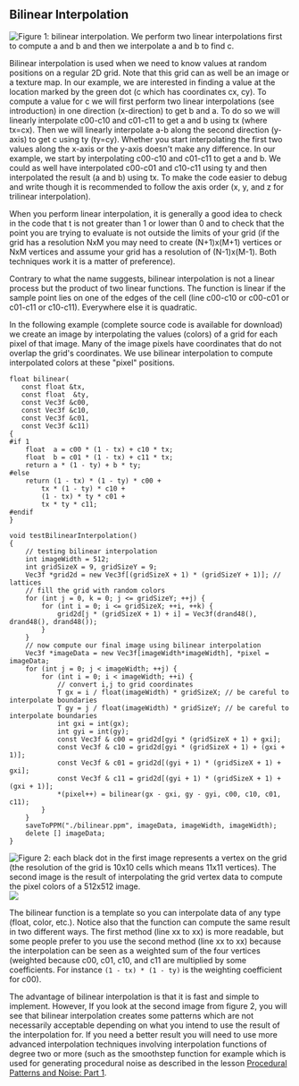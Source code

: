## Bilinear Interpolation

![Figure 1: bilinear interpolation. We perform two linear interpolations first to compute a and b and then we interpolate a and b to find c.](/images/interpolation/bilinearfig.png)

Bilinear interpolation is used when we need to know values at random positions on a regular 2D grid. Note that this grid can as well be an image or a texture map. In our example, we are interested in finding a value at the location marked by the green dot (c which has coordinates cx, cy). To compute a value for c we will first perform two linear interpolations (see introduction) in one direction (x-direction) to get b and a. To do so we will linearly interpolate c00-c10 and c01-c11 to get a and b using tx (where tx=cx). Then we will linearly interpolate a-b along the second direction (y-axis) to get c using ty (ty=cy). Whether you start interpolating the first two values along the x-axis or the y-axis doesn't make any difference. In our example, we start by interpolating c00-c10 and c01-c11 to get a and b. We could as well have interpolated c00-c01 and c10-c11 using ty and then interpolated the result (a and b) using tx. To make the code easier to debug and write though it is recommended to follow the axis order (x, y, and z for trilinear interpolation).

When you perform linear interpolation, it is generally a good idea to check in the code that t is not greater than 1 or lower than 0 and to check that the point you are trying to evaluate is not outside the limits of your grid (if the grid has a resolution NxM you may need to create (N+1)x(M+1) vertices or NxM vertices and assume your grid has a resolution of (N-1)x(M-1). Both techniques work it is a matter of preference).

Contrary to what the name suggests, bilinear interpolation is not a linear process but the product of two linear functions. The function is linear if the sample point lies on one of the edges of the cell (line c00-c10 or c00-c01 or c01-c11 or c10-c11). Everywhere else it is quadratic.

In the following example (complete source code is available for download) we create an image by interpolating the values (colors) of a grid for each pixel of that image. Many of the image pixels have coordinates that do not overlap the grid's coordinates. We use bilinear interpolation to compute interpolated colors at these "pixel" positions.

```
float bilinear(
   const float &tx, 
   const float  &ty, 
   const Vec3f &c00, 
   const Vec3f &c10,
   const Vec3f &c01,
   const Vec3f &c11)
{
#if 1
    float  a = c00 * (1 - tx) + c10 * tx;
    float  b = c01 * (1 - tx) + c11 * tx;
    return a * (1 - ty) + b * ty;
#else
    return (1 - tx) * (1 - ty) * c00 + 
        tx * (1 - ty) * c10 +
        (1 - tx) * ty * c01 +
        tx * ty * c11;
#endif
}
 
void testBilinearInterpolation()
{
    // testing bilinear interpolation
    int imageWidth = 512;
    int gridSizeX = 9, gridSizeY = 9;
    Vec3f *grid2d = new Vec3f[(gridSizeX + 1) * (gridSizeY + 1)]; // lattices
    // fill the grid with random colors
    for (int j = 0, k = 0; j <= gridSizeY; ++j) {
        for (int i = 0; i <= gridSizeX; ++i, ++k) {
            grid2d[j * (gridSizeX + 1) + i] = Vec3f(drand48(), drand48(), drand48());
        }
    }
    // now compute our final image using bilinear interpolation
    Vec3f *imageData = new Vec3f[imageWidth*imageWidth], *pixel = imageData;
    for (int j = 0; j < imageWidth; ++j) {
        for (int i = 0; i < imageWidth; ++i) {
            // convert i,j to grid coordinates
            T gx = i / float(imageWidth) * gridSizeX; // be careful to interpolate boundaries
            T gy = j / float(imageWidth) * gridSizeY; // be careful to interpolate boundaries
            int gxi = int(gx);
            int gyi = int(gy);
            const Vec3f & c00 = grid2d[gyi * (gridSizeX + 1) + gxi];
            const Vec3f & c10 = grid2d[gyi * (gridSizeX + 1) + (gxi + 1)];
            const Vec3f & c01 = grid2d[(gyi + 1) * (gridSizeX + 1) + gxi];
            const Vec3f & c11 = grid2d[(gyi + 1) * (gridSizeX + 1) + (gxi + 1)];
            *(pixel++) = bilinear(gx - gxi, gy - gyi, c00, c10, c01, c11);
        }
    }
    saveToPPM("./bilinear.ppm", imageData, imageWidth, imageWidth);
    delete [] imageData;    
}
```

![Figure 2: each black dot in the first image represents a vertex on the grid (the resolution of the grid is 10x10 cells which means 11x11 vertices). The second image is the result of interpolating the grid vertex data to compute the pixel colors of a 512x512 image.](/images/interpolation/inputbilinear.png) ![](/images/interpolation/bilinear.png)

The bilinear function is a template so you can interpolate data of any type (float, color, etc.). Notice also that the function can compute the same result in two different ways. The first method (line xx to xx) is more readable, but some people prefer to you use the second method (line xx to xx) because the interpolation can be seen as a weighted sum of the four vertices (weighted because c00, c01, c10, and c11 are multiplied by some coefficients. For instance `(1 - tx) * (1 - ty)` is the weighting coefficient for c00).

The advantage of bilinear interpolation is that it is fast and simple to implement. However, If you look at the second image from figure 2, you will see that bilinear interpolation creates some patterns which are not necessarily acceptable depending on what you intend to use the result of the interpolation for. If you need a better result you will need to use more advanced interpolation techniques involving interpolation functions of degree two or more (such as the smoothstep function for example which is used for generating procedural noise as described in the lesson [Procedural Patterns and Noise: Part 1](/lessons/procedural-generation-virtual-worlds/procedural-patterns-noise-part-1/creating-simple-1D-noise).
